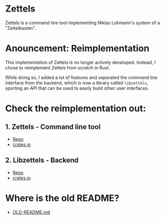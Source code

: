 # Zettels
Zettels is a command line tool implementing Niklas Luhmann's system of a 
"Zettelkasten".

# Anouncement: Reimplementation

This implementation of Zettels is no longer actively developed. Instead, I 
chose to reimplement Zettels from scratch in Rust.

While doing so, I added a lot of features and separated the command line 
interface from the backend, which is now a library called `libzettels`, 
sporting an API that can be used to easily build other user interfaces.

# Check the reimplementation out:

## 1. Zettels - Command line tool

- [Repo](https://gitlab.com/sthesing/zettels)
- [crates.io](https://crates.io/crates/zettels)

## 2. Libzettels - Backend

- [Repo](https://gitlab.com/sthesing/libzettels)
- [crates.io](https://crates.io/crates/libzettels)

# Where is the old README?

- [OLD-README.md](OLD-README.md)
